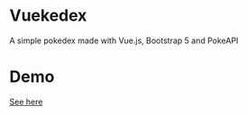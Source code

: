 # Vuekedex
A simple pokedex made with Vue.js, Bootstrap 5 and PokeAPI

# Demo
[See here](https://pokedex.sm-sites.com/)
